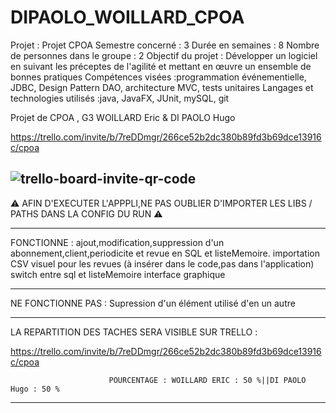 # DIPAOLO_WOILLARD_CPOA

Projet : Projet CPOA
Semestre concerné	: 3
Durée en semaines	: 8
Nombre de personnes dans le groupe : 2
Objectif du projet : Développer un logiciel en suivant les préceptes de l'agilité 
et mettant en œuvre un ensemble de bonnes pratiques
Compétences visées :programmation événementielle, JDBC, Design Pattern DAO, architecture MVC, tests unitaires
Langages et technologies utilisés :java, JavaFX, JUnit, mySQL, git

Projet de CPOA , G3 WOILLARD Eric & DI PAOLO Hugo

https://trello.com/invite/b/7reDDmgr/266ce52b2dc380b89fd3b69dce13916c/cpoa




![trello-board-invite-qr-code](https://user-images.githubusercontent.com/73029436/135448735-5727cafb-eaef-440b-8b11-2d1255d73a49.png)
-----------------------------------------------------------------------------------------------------------------

⚠ AFIN D'EXECUTER L'APPPLI,NE PAS OUBLIER D'IMPORTER LES LIBS / PATHS DANS LA CONFIG DU RUN ⚠

-----------------------------------------------------------------------------------------------------------------
FONCTIONNE : ajout,modification,suppression d'un abonnement,client,periodicite et revue en SQL et listeMemoire.
             importation CSV
             visuel pour les revues (à insérer dans le code,pas dans l'application)
             switch entre sql et listeMemoire
             interface graphique
             
-----------------------------------------------------------------------------------------------------------------
NE FONCTIONNE PAS : Supression d'un élément utilisé d'en un autre

-----------------------------------------------------------------------------------------------------------------
LA REPARTITION DES TACHES SERA VISIBLE SUR TRELLO :

https://trello.com/invite/b/7reDDmgr/266ce52b2dc380b89fd3b69dce13916c/cpoa

                          POURCENTAGE : WOILLARD ERIC : 50 %||DI PAOLO Hugo : 50 %
                                      
-----------------------------------------------------------------------------------------------------------------
